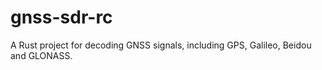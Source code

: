 # gnss-sdr-rc
A Rust project for decoding GNSS signals, including GPS, Galileo, Beidou and GLONASS.
